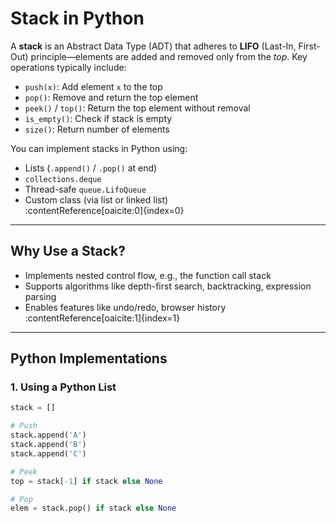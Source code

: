 # Stack in Python

A **stack** is an Abstract Data Type (ADT) that adheres to **LIFO** (Last-In, First-Out) principle—elements are added and removed only from the *top*. Key operations typically include:

- `push(x)`: Add element `x` to the top  
- `pop()`: Remove and return the top element  
- `peek()` / `top()`: Return the top element without removal  
- `is_empty()`: Check if stack is empty  
- `size()`: Return number of elements  

You can implement stacks in Python using:
- Lists (`.append()` / `.pop()` at end)  
- `collections.deque`  
- Thread-safe `queue.LifoQueue`  
- Custom class (via list or linked list)  
:contentReference[oaicite:0]{index=0}

---

##  Why Use a Stack?

- Implements nested control flow, e.g., the function call stack  
- Supports algorithms like depth-first search, backtracking, expression parsing  
- Enables features like undo/redo, browser history  
:contentReference[oaicite:1]{index=1}

---

##  Python Implementations

### 1. Using a Python List

```python
stack = []

# Push
stack.append('A')
stack.append('B')
stack.append('C')

# Peek
top = stack[-1] if stack else None

# Pop
elem = stack.pop() if stack else None

